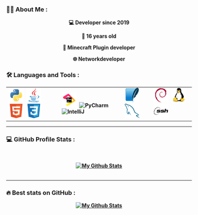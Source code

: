 <!--
**Zitronekuchen/Zitronekuchen** is a ✨ _special_ ✨ repository because its `README.md` (this file) appears on your GitHub profile.

<div id="header" align="center">
  <!--<img src="https://cv3.xyz/images/github/banner4.png" width="80%"/>-->
</div>
<div id="badges" align="center">
  <!--<a href="https://discord.com/users/588664090684031007" target="_blank">
    <img src="https://cv3.xyz/images/github/discordlogo.svg" alt="Discord Badge"/>
  </a>
  <a href="https://www.youtube.com/channel/UCJyj3PG01S1j3FIsUo1qdbA" target="_blank">
    <img src="https://img.shields.io/badge/YouTube-red?style=for-the-badge&logo=youtube&logoColor=white" alt="Youtube Badge"/>
  </a>
  <a href="https://fiverr.com/JonathanAlKass" target="_blank">
    <img src="https://cv3.xyz/images/github/fiverr2.png" alt="Fiverr Badge" style="height: 28px;" />
  </a>-->
  <!--<a href="https://www.twitch.tv/">
    <img src="https://img.shields.io/badge/twitch-blueviolet?logo=twitch&logoColor=white&style=for-the-badge" alt="Twitch Badge"/>
  </a>-->
</div>


### :woman_technologist: About Me :
<p align="center"><b>💻 Developer since 2019<b/><p/>
<p align="center"><b>📅 16 years old<b/><p/>
<p align="center"><b>🤖 Minecraft Plugin developer<b/><p/>
<p align="center"><b>🌐 Networkdeveloper<b/><p/>

               
                 
### :hammer_and_wrench: Languages and Tools :
<div align="center">
  <table>
      <tr>
        <td>
            <img src="https://github.com/devicons/devicon/blob/master/icons/python/python-original.svg" title="Python" alt="Python" width="40" height="40"/>&nbsp;
          <img src="https://github.com/devicons/devicon/blob/master/icons/java/java-original.svg" title="Csharp" alt="Csharp" width="40" height="40"/>&nbsp;
  <img src="https://github.com/devicons/devicon/blob/master/icons/html5/html5-original.svg" title="HTML" alt="HTML" width="40" height="40"/>&nbsp;
  <img src="https://github.com/devicons/devicon/blob/master/icons/css3/css3-original.svg" title="CSS" alt="CSS" width="40" height="40"/>&nbsp;   
  <!--<img src="https://github.com/devicons/devicon/blob/master/icons/swift/swift-original.svg" title="swift" alt="swift" width="40" height="40" />&nbsp;-->
        </td>
        <td>
         <img src="https://github.com/devicons/devicon/blob/master/icons/jetbrains/jetbrains-original.svg" title="Jetbrains" alt="Jetbrains" width="40" height="40"/>&nbsp;
         <img src="https://upload.wikimedia.org/wikipedia/commons/1/1d/PyCharm_Icon.svg" title="PyCharm" alt="PyCharm" width="40" height="40"/>&nbsp;
         <img src="https://upload.wikimedia.org/wikipedia/commons/9/9c/IntelliJ_IDEA_Icon.svg" title="IntelliJ" alt="IntelliJ" width="40" height="40"/>&nbsp;
         <!--<img src="https://github.com/devicons/devicon/blob/master/icons/xcode/xcode-original.svg" title="xcode" alt="xcode" width="40" height="40"/>&nbsp;-->
        </td>
        <td>
        <img src="https://github.com/devicons/devicon/blob/master/icons/sqlite/sqlite-original.svg" title="SQLite" alt="SQLite" width="40" height="40"/>&nbsp;
        <img src="https://github.com/devicons/devicon/blob/master/icons/mysql/mysql-original.svg" title="mysql" alt="mysql" width="40" height="40"/>&nbsp;
        </td>
        <td>
          <img src="https://github.com/devicons/devicon/blob/master/icons/debian/debian-original.svg" title="debian" alt="debian" width="40" height="40"/>&nbsp;
          <img src="https://github.com/devicons/devicon/blob/master/icons/linux/linux-original.svg" title="linux" alt="linux" width="40" height="40"/>&nbsp;
          <img src="https://github.com/devicons/devicon/blob/master/icons/ssh/ssh-original-wordmark.svg" title="ssh" alt="ssh" width="40" height="40"/>&nbsp;
        </td>
      </tr>
  </table>
  
  
  
</div>

---

### 💻 GitHub Profile Stats :
  <br/>
  <p align="center">
    <a href="https://github.com/Zitronekuchen"><img alt="My Github Stats" src="https://github-readme-stats.vercel.app/api?username=Zitronekuchen&show_icons=true&count_private=true&theme=github_dark" height="192px"/></a>
<br/>
  &nbsp;

---

### :fire: Best stats on GitHub :
  <p align="center">
      <a href="https://github.com/Zitronekuchen"><img alt="My Github Stats" src="http://github-readme-streak-stats.herokuapp.com?user=Zitronekuchen&theme=github-dark-blue" height="192px"/></a>
  </p>
